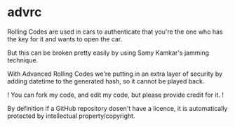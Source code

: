 # advrc
Rolling Codes are used in cars to authenticate that you're the one who has the key for it and wants to open the car.

But this can be broken pretty easily by using Samy Kamkar's jamming technique.

With Advanced Rolling Codes we're putting in an extra layer of security by adding datetime to the generated hash, so it cannot be played back.

! You can fork my code, and edit my code, but please provide credit for it. !

By definition if a GitHub repository dosen't have a licence, it is automatically protected by intellectual property/copyright.
